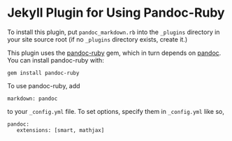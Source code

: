 Jekyll Plugin for Using Pandoc-Ruby
===================================

To install this plugin, put `pandoc_markdown.rb` into the `_plugins` directory in your site source root (if no `_plugins` directory exists, create it.)

This plugin uses the [pandoc-ruby](https://github.com/alphabetum/pandoc-ruby) gem, which in turn depends on [pandoc](http://johnmacfarlane.net/pandoc/). You can install pandoc-ruby with:

    gem install pandoc-ruby

To use pandoc-ruby, add 

    markdown: pandoc

to your `_config.yml` file. To set options, specify them in `_config.yml` like so,

    pandoc:
       extensions: [smart, mathjax]

